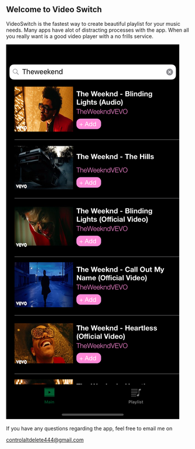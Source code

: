 ## Welcome to Video Switch

VideoSwitch is the fastest way to create beautiful playlist for your music needs. Many apps have alot of distracting processes with the app. When all you really want is a good video player with a no frills service.

<img src="Simulator Screen Shot - iPhone XR - 2020-02-10 at 04.13.48.png" alt="app image" class="inline"/>


If you have any questions regarding the app, feel free to email me on

controlaltdelete444@gmail.com 
